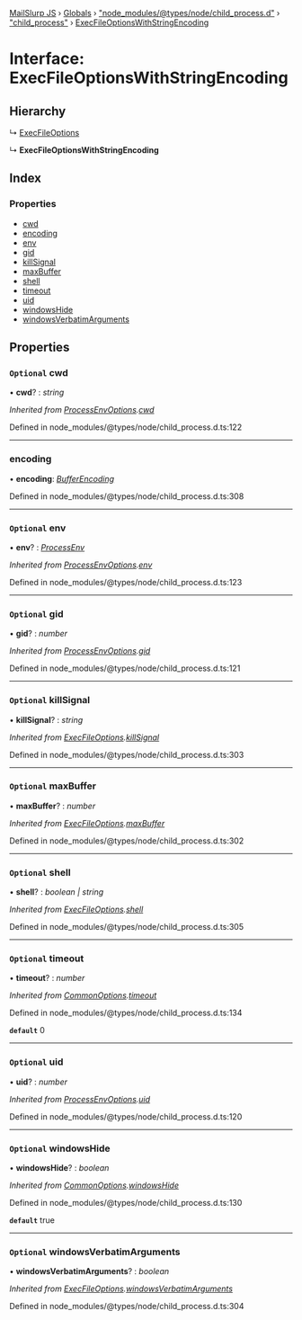 [MailSlurp JS](../README.md) › [Globals](../globals.md) › ["node_modules/@types/node/child_process.d"](../modules/_node_modules__types_node_child_process_d_.md) › ["child_process"](../modules/_node_modules__types_node_child_process_d_._child_process_.md) › [ExecFileOptionsWithStringEncoding](_node_modules__types_node_child_process_d_._child_process_.execfileoptionswithstringencoding.md)

# Interface: ExecFileOptionsWithStringEncoding

## Hierarchy

  ↳ [ExecFileOptions](_node_modules__types_node_child_process_d_._child_process_.execfileoptions.md)

  ↳ **ExecFileOptionsWithStringEncoding**

## Index

### Properties

* [cwd](_node_modules__types_node_child_process_d_._child_process_.execfileoptionswithstringencoding.md#optional-cwd)
* [encoding](_node_modules__types_node_child_process_d_._child_process_.execfileoptionswithstringencoding.md#encoding)
* [env](_node_modules__types_node_child_process_d_._child_process_.execfileoptionswithstringencoding.md#optional-env)
* [gid](_node_modules__types_node_child_process_d_._child_process_.execfileoptionswithstringencoding.md#optional-gid)
* [killSignal](_node_modules__types_node_child_process_d_._child_process_.execfileoptionswithstringencoding.md#optional-killsignal)
* [maxBuffer](_node_modules__types_node_child_process_d_._child_process_.execfileoptionswithstringencoding.md#optional-maxbuffer)
* [shell](_node_modules__types_node_child_process_d_._child_process_.execfileoptionswithstringencoding.md#optional-shell)
* [timeout](_node_modules__types_node_child_process_d_._child_process_.execfileoptionswithstringencoding.md#optional-timeout)
* [uid](_node_modules__types_node_child_process_d_._child_process_.execfileoptionswithstringencoding.md#optional-uid)
* [windowsHide](_node_modules__types_node_child_process_d_._child_process_.execfileoptionswithstringencoding.md#optional-windowshide)
* [windowsVerbatimArguments](_node_modules__types_node_child_process_d_._child_process_.execfileoptionswithstringencoding.md#optional-windowsverbatimarguments)

## Properties

### `Optional` cwd

• **cwd**? : *string*

*Inherited from [ProcessEnvOptions](_node_modules__types_node_child_process_d_._child_process_.processenvoptions.md).[cwd](_node_modules__types_node_child_process_d_._child_process_.processenvoptions.md#optional-cwd)*

Defined in node_modules/@types/node/child_process.d.ts:122

___

###  encoding

• **encoding**: *[BufferEncoding](../modules/_node_modules__types_node_globals_d_.md#bufferencoding)*

Defined in node_modules/@types/node/child_process.d.ts:308

___

### `Optional` env

• **env**? : *[ProcessEnv](_node_modules__types_node_globals_d_.nodejs.processenv.md)*

*Inherited from [ProcessEnvOptions](_node_modules__types_node_child_process_d_._child_process_.processenvoptions.md).[env](_node_modules__types_node_child_process_d_._child_process_.processenvoptions.md#optional-env)*

Defined in node_modules/@types/node/child_process.d.ts:123

___

### `Optional` gid

• **gid**? : *number*

*Inherited from [ProcessEnvOptions](_node_modules__types_node_child_process_d_._child_process_.processenvoptions.md).[gid](_node_modules__types_node_child_process_d_._child_process_.processenvoptions.md#optional-gid)*

Defined in node_modules/@types/node/child_process.d.ts:121

___

### `Optional` killSignal

• **killSignal**? : *string*

*Inherited from [ExecFileOptions](_node_modules__types_node_child_process_d_._child_process_.execfileoptions.md).[killSignal](_node_modules__types_node_child_process_d_._child_process_.execfileoptions.md#optional-killsignal)*

Defined in node_modules/@types/node/child_process.d.ts:303

___

### `Optional` maxBuffer

• **maxBuffer**? : *number*

*Inherited from [ExecFileOptions](_node_modules__types_node_child_process_d_._child_process_.execfileoptions.md).[maxBuffer](_node_modules__types_node_child_process_d_._child_process_.execfileoptions.md#optional-maxbuffer)*

Defined in node_modules/@types/node/child_process.d.ts:302

___

### `Optional` shell

• **shell**? : *boolean | string*

*Inherited from [ExecFileOptions](_node_modules__types_node_child_process_d_._child_process_.execfileoptions.md).[shell](_node_modules__types_node_child_process_d_._child_process_.execfileoptions.md#optional-shell)*

Defined in node_modules/@types/node/child_process.d.ts:305

___

### `Optional` timeout

• **timeout**? : *number*

*Inherited from [CommonOptions](_node_modules__types_node_child_process_d_._child_process_.commonoptions.md).[timeout](_node_modules__types_node_child_process_d_._child_process_.commonoptions.md#optional-timeout)*

Defined in node_modules/@types/node/child_process.d.ts:134

**`default`** 0

___

### `Optional` uid

• **uid**? : *number*

*Inherited from [ProcessEnvOptions](_node_modules__types_node_child_process_d_._child_process_.processenvoptions.md).[uid](_node_modules__types_node_child_process_d_._child_process_.processenvoptions.md#optional-uid)*

Defined in node_modules/@types/node/child_process.d.ts:120

___

### `Optional` windowsHide

• **windowsHide**? : *boolean*

*Inherited from [CommonOptions](_node_modules__types_node_child_process_d_._child_process_.commonoptions.md).[windowsHide](_node_modules__types_node_child_process_d_._child_process_.commonoptions.md#optional-windowshide)*

Defined in node_modules/@types/node/child_process.d.ts:130

**`default`** true

___

### `Optional` windowsVerbatimArguments

• **windowsVerbatimArguments**? : *boolean*

*Inherited from [ExecFileOptions](_node_modules__types_node_child_process_d_._child_process_.execfileoptions.md).[windowsVerbatimArguments](_node_modules__types_node_child_process_d_._child_process_.execfileoptions.md#optional-windowsverbatimarguments)*

Defined in node_modules/@types/node/child_process.d.ts:304
